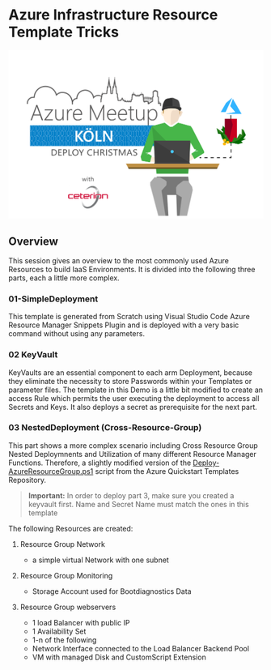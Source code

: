 # Azure Infrastructure Resource Template Tricks

![Deploy Christmas](https://raw.githubusercontent.com/ceterion/ct.arm.meetup.deploychristmas/master/03-NestedDeployment/CustomScripts/resources/deployazure.png)

## Overview

This session gives an overview to the most commonly used Azure Resources to build IaaS Environments. It is divided into the following three parts, each a little more complex.

### 01-SimpleDeployment

This template is generated from Scratch using Visual Studio Code Azure Resource Manager Snippets Plugin and is deployed with a very basic command without using any parameters.

### 02 KeyVault

KeyVaults are an essential component to each arm Deployment, because they eliminate the necessity to store Passwords within your Templates or parameter files.
The template in this Demo is a little bit modified to create an access Rule which permits the user executing the deployment to access all Secrets and Keys.
It also deploys a secret as prerequisite for the next part.

### 03 NestedDeployment (Cross-Resource-Group)

This part shows a more complex scenario including Cross Resource Group Nested Deploymnents and Utilization of many different Resource Manager Functions. Therefore, a slightly modified version of the [Deploy-AzureResourceGroup.ps1](https://github.com/Azure/azure-quickstart-templates/blob/master/Deploy-AzureResourceGroup.ps1) script from the Azure Quickstart Templates Repository.

> **Important:** In order to deploy part 3, make sure you created a keyvault first. Name and Secret Name must match the ones in this template

The following Resources are created:

1. Resource Group Network
   * a simple virtual Network with one subnet

2. Resource Group Monitoring
    * Storage Account used for Bootdiagnostics Data

3. Resource Group webservers
    * 1 load Balancer with public IP
    * 1 Availability Set
    * 1-n of the following
    * Network Interface connected to the Load Balancer Backend Pool
    * VM with managed Disk and CustomScript Extension